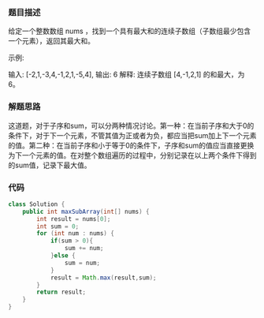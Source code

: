 ### 题目描述

给定一个整数数组 nums ，找到一个具有最大和的连续子数组（子数组最少包含一个元素），返回其最大和。

示例:

输入: [-2,1,-3,4,-1,2,1,-5,4],
输出: 6
解释: 连续子数组 [4,-1,2,1] 的和最大，为 6。

### 解题思路

这道题，对于子序和sum，可以分两种情况讨论。第一种：在当前子序和大于0的条件下，对于下一个元素，不管其值为正或者为负，都应当把sum加上下一个元素的值。第二种：在当前子序和小于等于0的条件下，子序和sum的值应当直接更换为下一个元素的值。在对整个数组遍历的过程中，分别记录在以上两个条件下得到的sum值，记录下最大值。

### 代码

```java
class Solution {
    public int maxSubArray(int[] nums) {
        int result = nums[0];
        int sum = 0;
        for (int num : nums) {
            if(sum > 0){
                sum += num;
            }else {
                sum = num;
            }
            result = Math.max(result,sum);
        }
        return result;
    }
}
```

